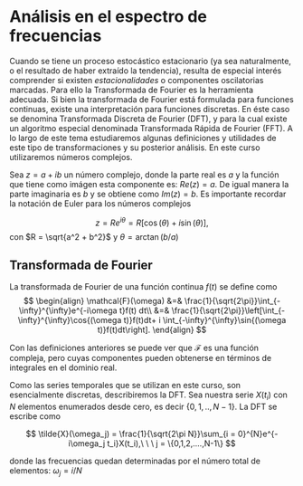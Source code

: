 # Análisis en el espectro de frecuencias

Cuando se tiene un proceso estocástico estacionario (ya sea naturalmente, o el resultado de haber extraído la tendencia), resulta de especial interés comprender si existen _estacionalidades_ o componentes oscilatorias marcadas. Para ello la Transformada de Fourier es la herramienta adecuada. Si bien la transformada de Fourier está formulada para funciones continuas, existe una interpretación para funciones discretas. En éste caso se denomina Transformada Discreta de Fourier (DFT), y para la cual existe un algoritmo especial denominada Transformada Rápida de Fourier (FFT). A lo largo de este tema estudiaremos algunas definiciones y utilidades de este tipo de transformaciones y su posterior análisis. En este curso utilizaremos números complejos.  

Sea $z = a + ib$ un número complejo, donde la parte real es $a$ y la función que tiene como imágen esta componente es: $Re(z)=a$. De igual manera la parte imaginaria es $b$ y se obtiene como $Im(z)=b$. Es importante recordar la notación de Euler para los números complejos

$$
z = Re^{i\theta} = R [\cos{(\theta)}+i\sin{(\theta)}],
$$
con $R = \sqrt{a^2 + b^2}$ y $\theta = \arctan(b/a)$


## Transformada de Fourier
La transformada de Fourier de una función continua $f(t)$ se define como
$$
\begin{align}
\mathcal{F}(\omega) &=& \frac{1}{\sqrt{2\pi}}\int_{-\infty}^{\infty}e^{-i\omega t}f(t) dt\\
&=& \frac{1}{\sqrt{2\pi}}\left[\int_{-\infty}^{\infty}\cos{(\omega t)}f(t)dt+ i \int_{-\infty}^{\infty}\sin{(\omega t)}f(t)dt\right].
\end{align}
$$

Con las definiciones anteriores se puede ver que $\mathcal{F}$ es una función compleja, pero cuyas componentes pueden obtenerse en términos de integrales en el dominio real.

Como las series temporales que se utilizan en este curso, son esencialmente discretas, describiremos la DFT. Sea nuestra serie $X(t_i)$ con $N$ elementos enumerados desde cero, es decir $\{0,1,..,N-1\}$. La DFT se escribe como

$$
\tilde{X}(\omega_j) = \frac{1}{\sqrt{2\pi N}}\sum_{i = 0}^{N}e^{-i\omega_j t_i}X(t_i),\ \ \ j = \{0,1,2,....,N-1\}
$$

donde las frecuencias quedan determinadas por el número total de elementos:  $\omega_j = i/N$
